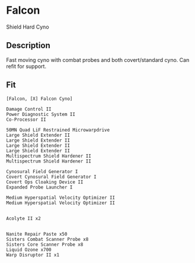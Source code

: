 # Falcon

Shield Hard Cyno

## Description

Fast moving cyno with combat probes and both covert/standard cyno. Can refit for support.

## Fit
```
[Falcon, [X] Falcon Cyno]

Damage Control II
Power Diagnostic System II
Co-Processor II

50MN Quad LiF Restrained Microwarpdrive
Large Shield Extender II
Large Shield Extender II
Large Shield Extender II
Large Shield Extender II
Multispectrum Shield Hardener II
Multispectrum Shield Hardener II

Cynosural Field Generator I
Covert Cynosural Field Generator I
Covert Ops Cloaking Device II
Expanded Probe Launcher I

Medium Hyperspatial Velocity Optimizer II
Medium Hyperspatial Velocity Optimizer II


Acolyte II x2


Nanite Repair Paste x50
Sisters Combat Scanner Probe x8
Sisters Core Scanner Probe x8
Liquid Ozone x700
Warp Disruptor II x1
```
